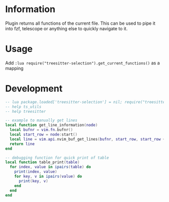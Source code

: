 # Information

Plugin returns all functions of the current file.
This can be used to pipe it into fzf, telescope or anything else to quickly navigate to it.


# Usage

Add `:lua require("treesitter-selection").get_current_functions()` as a mapping


# Development

```lua
-- lua package.loaded['treesitter-selection'] = nil; require("treesitter-selection").get_current_functions()
-- help ts_utils
-- help treesitter

-- example to manually get lines
local function get_line_information(node)
  local bufnr = vim.fn.bufnr()
  local start_row = node:start()
  local line = vim.api.nvim_buf_get_lines(bufnr, start_row, start_row + 1, false)[1]
  return line
end

-- debugging function for quick print of table
local function table_print(table)
  for index, value in ipairs(table) do
    print(index, value)
    for key, v in ipairs(value) do
      print(key, v)
    end
  end
end
```
